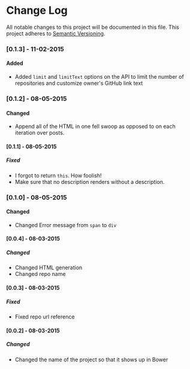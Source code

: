 # Change Log
All notable changes to this project will be documented in this file.
This project adheres to [Semantic Versioning](http://semver.org/).

### [0.1.3] - 11-02-2015
#### Added
- Added `limit` and `limitText` options on the API to limit the number of repositories and customize owner's GitHub link text

### [0.1.2] - 08-05-2015
#### Changed
- Append all of the HTML in one fell swoop as opposed to on each iteration over posts.

#### [0.1.1] - 08-05-2015
##### Fixed
- I forgot to return `this`. How foolish!
- Make sure that no description renders without a description.

### [0.1.0] - 08-05-2015
#### Changed
- Changed Error message from `span` to `div`

#### [0.0.4] - 08-03-2015
##### Changed
- Changed HTML generation
- Changed repo name

#### [0.0.3] - 08-03-2015
##### Fixed
- Fixed repo url reference

#### [0.0.2] - 08-03-2015
##### Changed
- Changed the name of the project so that it shows up in Bower

